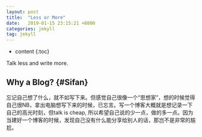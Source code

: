 ```yaml
---
layout: post
title:  "Less or More"
date:   2019-01-15 23:15:21 +0800
categories: jekyll
tag: jekyll
---
```


* content
{:toc}


Talk less and write more.


Why a Blog?				{#Sifan}
------------------------


忘记自己想了什么，就不如写下来。但感觉自己很像一个“思想家”，想的时候觉得自己很NB，拿出电脑想写下来的时候，已忘言。写一个博客大概就是想记录一下自己的高光时刻，但talk is cheap, 所以希望自己说的少一点，做的多一点。因为当建好一个博客的时候，发现自己没有什么能分享给别人的话，那岂不是非常的尴尬。


[jekyll]:      http://jekyllrb.com
[jekyll-gh]:   https://github.com/jekyll/jekyll
[jekyll-help]: https://github.com/jekyll/jekyll-help
